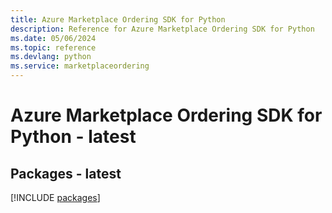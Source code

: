 ```yaml
---
title: Azure Marketplace Ordering SDK for Python
description: Reference for Azure Marketplace Ordering SDK for Python
ms.date: 05/06/2024
ms.topic: reference
ms.devlang: python
ms.service: marketplaceordering
---
```

# Azure Marketplace Ordering SDK for Python - latest
## Packages - latest
[!INCLUDE [packages](marketplace-ordering-index.md)]